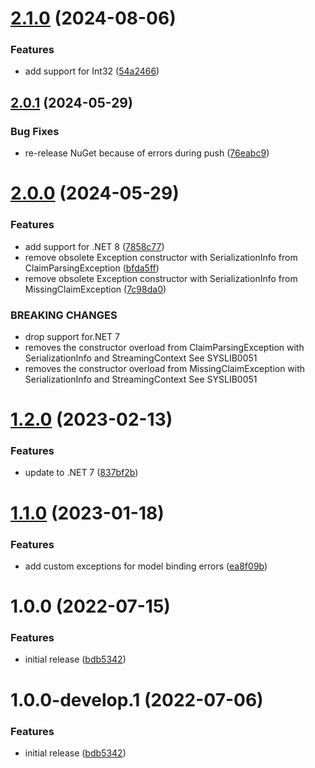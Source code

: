 # [2.1.0](https://github.com/droidsolutions/asp-auth-claim-binder/compare/v2.0.1...v2.1.0) (2024-08-06)


### Features

* add support for Int32 ([54a2466](https://github.com/droidsolutions/asp-auth-claim-binder/commit/54a246600cb601f974ba14cb9059b57af57f72ed))

## [2.0.1](https://github.com/droidsolutions/asp-auth-claim-binder/compare/v2.0.0...v2.0.1) (2024-05-29)


### Bug Fixes

* re-release NuGet because of errors during push ([76eabc9](https://github.com/droidsolutions/asp-auth-claim-binder/commit/76eabc93d687d6d9b14cfa7e00f735c54183d72c))

# [2.0.0](https://github.com/droidsolutions/asp-auth-claim-binder/compare/v1.2.0...v2.0.0) (2024-05-29)


### Features

* add support for .NET 8 ([7858c77](https://github.com/droidsolutions/asp-auth-claim-binder/commit/7858c776daf308138805c0466066994426cf45dc))
* remove obsolete Exception constructor with SerializationInfo from ClaimParsingException ([bfda5ff](https://github.com/droidsolutions/asp-auth-claim-binder/commit/bfda5ff401da6ba56deca9e81657fde456590c62))
* remove obsolete Exception constructor with SerializationInfo from MissingClaimException ([7c98da0](https://github.com/droidsolutions/asp-auth-claim-binder/commit/7c98da0539ebb4252d7b327590104fb50bcfaac2))


### BREAKING CHANGES

* drop support for.NET 7
* removes the constructor overload from ClaimParsingException with SerializationInfo and StreamingContext
See SYSLIB0051
* removes the constructor overload from MissingClaimException with SerializationInfo and StreamingContext
See SYSLIB0051

# [1.2.0](https://github.com/droidsolutions/asp-auth-claim-binder/compare/v1.1.0...v1.2.0) (2023-02-13)


### Features

* update to .NET 7 ([837bf2b](https://github.com/droidsolutions/asp-auth-claim-binder/commit/837bf2ba7aabaaa9f3405930279e4cd1507dd7fb))

# [1.1.0](https://github.com/droidsolutions/asp-auth-claim-binder/compare/v1.0.0...v1.1.0) (2023-01-18)


### Features

* add custom exceptions for model binding errors ([ea8f09b](https://github.com/droidsolutions/asp-auth-claim-binder/commit/ea8f09bafac3e211f7ac7deb997db78715c3c13e))

# 1.0.0 (2022-07-15)


### Features

* initial release ([bdb5342](https://github.com/droidsolutions/asp-auth-claim-binder/commit/bdb5342e4a528d0b79ebbb917fb50e6229c9d351))

# 1.0.0-develop.1 (2022-07-06)


### Features

* initial release ([bdb5342](https://github.com/droidsolutions/asp-auth-claim-binder/commit/bdb5342e4a528d0b79ebbb917fb50e6229c9d351))
